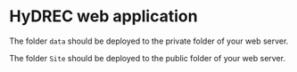 # HyDREC web application

The folder `data` should be deployed to the private folder of your web server.

The folder `Site` should be deployed to the public folder of your web server.

